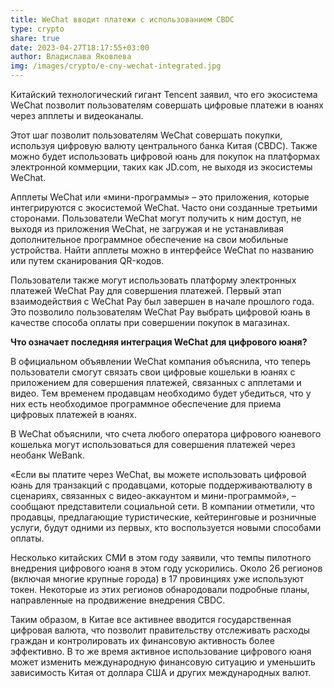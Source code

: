 ```yaml
---
title: WeChat вводит платежи с использованием CBDC
type: crypto
share: true
date: 2023-04-27T18:17:55+03:00
author: Владислава Яковлева
img: /images/crypto/e-cny-wechat-integrated.jpg
---
```

Китайский технологический гигант Tencent заявил, что его экосистема WeChat позволит пользователям совершать цифровые платежи в юанях через апплеты и видеоканалы.

Этот шаг позволит пользователям WeChat совершать покупки, используя цифровую валюту центрального банка Китая (CBDC). Также можно будет использовать цифровой юань для покупок на платформах электронной коммерции, таких как JD.com, не выходя из экосистемы WeChat.

Апплеты WeChat или «мини-программы» – это приложения, которые интегрируются с экосистемой WeChat. Часто они созданные третьими сторонами. Пользователи WeChat могут получить к ним доступ, не выходя из приложения WeChat, не загружая и не устанавливая дополнительное программное обеспечение на свои мобильные устройства. Найти апплеты можно в интерфейсе WeChat по названию или путем сканирования QR-кодов.

Пользователи также могут использовать платформу электронных платежей WeChat Pay для совершения платежей. Первый этап взаимодействия с WeChat Pay был завершен в начале прошлого года. Это позволило пользователям WeChat Pay выбрать цифровой юань в качестве способа оплаты при совершении покупок в магазинах.



**Что означает последняя интеграция WeChat для цифрового юаня?**

В официальном объявлении WeChat компания объяснила, что теперь пользователи смогут связать свои цифровые кошельки в юанях с приложением для совершения платежей, связанных с апплетами и видео. Тем временем продавцам необходимо будет убедиться, что у них есть необходимое программное обеспечение для приема цифровых платежей в юанях.

В WeChat объяснили, что счета любого оператора цифрового юаневого кошелька могут использоваться для совершения платежей через необанк WeBank.

«Если вы платите через WeChat, вы можете использовать цифровой юань для транзакций с продавцами, которые поддерживаютвалюту в сценариях, связанных с видео-аккаунтом и мини-программой», – сообщают представители социальной сети. В компании отметили, что продавцы, предлагающие туристические, кейтеринговые и розничные услуги, будут одними из первых, кто воспользуется новыми способами оплаты.

Несколько китайских СМИ в этом году заявили, что темпы пилотного внедрения цифрового юаня в этом году ускорились. Около 26 регионов (включая многие крупные города) в 17 провинциях уже используют токен. Некоторые из этих регионов обнародовали подробные планы, направленные на продвижение внедрения CBDC.

Таким образом, в Китае все активнее вводится государственная цифровая валюта, что позволит правительству отслеживать расходы граждан и контролировать их финансовую активность более эффективно. В то же время активное использование цифрового юаня может изменить международную финансовую ситуацию и уменьшить зависимость Китая от доллара США и других международных валют.

<!--EndFragment-->